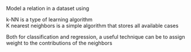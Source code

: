 Model a relation in a dataset using


k-NN is a type of learning algorithm  
K nearest neighbors is a simple algorithm that stores all available cases


Both for classification and regression, a useful technique can be to assign
weight to the contributions of the neighbors
